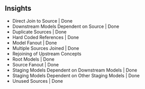 ## Insights


- Direct Join to Source | Done 
- Downstream Models Dependent on Source | Done
- Duplicate Sources | Done
- Hard Coded References | Done
- Model Fanout | Done
- Multiple Sources Joined | Done
- Rejoining of Upstream Concepts
- Root Models | Done
- Source Fanout | Done
- Staging Models Dependent on Downstream Models | Done
- Staging Models Dependent on Other Staging Models | Done
- Unused Sources | Done